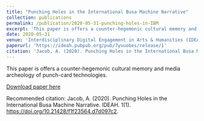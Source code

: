 ```yaml
---
title: "Punching Holes in the International Busa Machine Narrative"
collection: publications
permalink: /publication/2020-05-31-punching-holes-in-IBM
excerpt: 'This paper is offers a counter-hegemonic cultural memory and media archeology of punch-card technologies.'
date: 2020-05-31
venue: 'Interdisciplinary Digital Engagement in Arts & Humanities (IDEAH)'
paperurl: 'https://ideah.pubpub.org/pub/7yvuobes/release/1'
citation: 'Jacob, A. (2020). Punching Holes in the International Busa Machine Narrative. IDEAH. https://doi.org/10.21428/f1f23564.d7d097c2.'
---
```

This paper is offers a counter-hegemonic cultural memory and media archeology of punch-card technologies.

[Download paper here](https://ideah.pubpub.org/pub/7yvuobes/release/1)

Recommended citation: Jacob, A. (2020). Punching Holes in the International Busa Machine Narrative. IDEAH. 1(1). https://doi.org/10.21428/f1f23564.d7d097c2.
